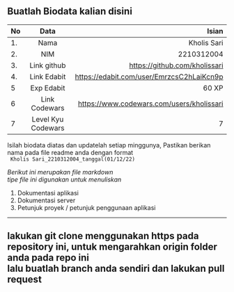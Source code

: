 **Buatlah Biodata kalian disini** <br />
----------------------------------------
|No | Data  | Isian|
|---|:-------:|------:|
|1. |Nama     |   Kholis Sari    |
|2.| NIM        |   2210312004    |
|3. |Link github |  https://github.com/kholissari   |
|4.| Link Edabit |    https://edabit.com/user/EmrzcsC2hLaiKcn9p  |
|5|Exp Edabit   |    60 XP   |
|6| Link Codewars| https://www.codewars.com/users/kholissari     |
|7| Level Kyu Codewars| 7 |

Isilah biodata diatas dan updatelah setiap minggunya,
Pastikan berikan nama pada file readme anda dengan format <br/>
`
Kholis Sari_2210312004_tanggal(01/12/22)` 

*Berikut ini merupakan file markdown <br/> tipe file ini digunakan untuk menuliskan*
1. Dokumentasi aplikasi
2. Dokumentasi server
3. Petunjuk proyek / petunjuk penggunaan aplikasi
----
**lakukan git clone menggunakan https pada repository ini, untuk mengarahkan origin folder anda pada repo ini<br/> lalu buatlah branch anda sendiri dan lakukan pull request**
----
